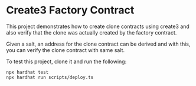 # Create3 Factory Contract

This project demonstrates how to create clone contracts using create3 and also verify that the clone was actually created by the factory contract.

Given a salt, an address for the clone contract can be derived and with this, you can verify the clone contract with same salt.

To test this project, clone it and run the following:

```
npx hardhat test
npx hardhat run scripts/deploy.ts
```
